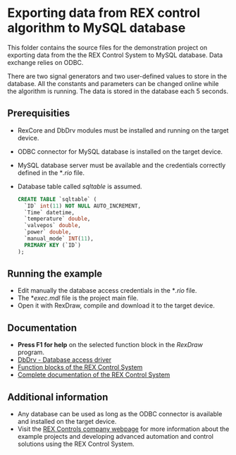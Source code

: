 Exporting data from REX control algorithm to MySQL database 
===========================================================

This folder contains the source files for the demonstration project on 
exporting data from the the REX Control System to MySQL database. Data exchange 
relies on ODBC. 

There are two signal generators and two user-defined values to store in the 
database. All the constants and parameters can be changed online while the 
algorithm is running. The data is stored in the database each 5 seconds. 

## Prerequisities ##

- RexCore and DbDrv modules must be installed and running on the target device.
- ODBC connector for MySQL database is installed on the target device.
- MySQL database server must be available and the credentials correctly defined 
in the **.rio* file.
- Database table called *sqltable* is assumed.

  ```sql
  CREATE TABLE `sqltable` (
    `ID` int(11) NOT NULL AUTO_INCREMENT,
    `Time` datetime,
    `temperature` double,
    `valvepos` double,
    `power` double,
    `manual_mode` INT(11),
    PRIMARY KEY (`ID`)
  );
  ```        
 
## Running the example ##
- Edit manually the database access credentials in the **.rio* file.
- The **exec.mdl* file is the project main file.
- Open it with RexDraw, compile and download it to the target device.

## Documentation ##

- **Press F1 for help** on the selected function block in the *RexDraw* program.
- [DbDrv - Database access driver](http://www.rexcontrols.com/media/DOC/ENGLISH/DbDrv_ENG.pdf)
- [Function blocks of the REX Control System](http://www.rexcontrols.com/media/HTML/DOC/ENGLISH/index.html)
- [Complete documentation of the REX Control System](http://www.rexcontrols.com/documentation-and-support)

## Additional information ##
- Any database can be used as long as the ODBC connector is available and 
installed on the target device. 
- Visit the [REX Controls company webpage](http://www.rexcontrols.com) 
for more information about the example projects and developing advanced automation and 
control solutions using the REX Control System.


